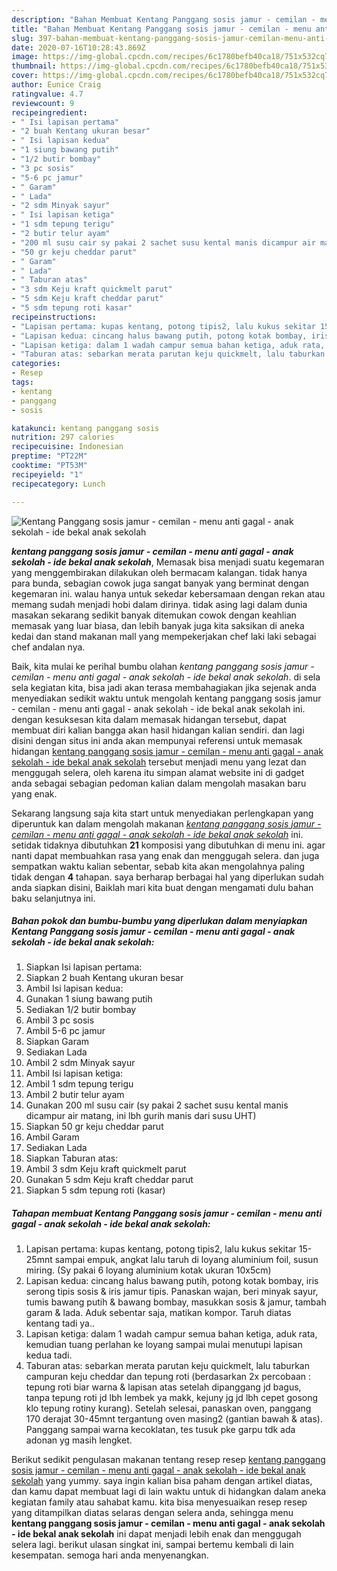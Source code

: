 ```yaml
---
description: "Bahan Membuat Kentang Panggang sosis jamur - cemilan - menu anti gagal - anak sekolah - ide bekal anak sekolah, Enak"
title: "Bahan Membuat Kentang Panggang sosis jamur - cemilan - menu anti gagal - anak sekolah - ide bekal anak sekolah, Enak"
slug: 397-bahan-membuat-kentang-panggang-sosis-jamur-cemilan-menu-anti-gagal-anak-sekolah-ide-bekal-anak-sekolah-enak
date: 2020-07-16T10:28:43.869Z
image: https://img-global.cpcdn.com/recipes/6c1780befb40ca18/751x532cq70/kentang-panggang-sosis-jamur-cemilan-menu-anti-gagal-anak-sekolah-ide-bekal-anak-sekolah-foto-resep-utama.jpg
thumbnail: https://img-global.cpcdn.com/recipes/6c1780befb40ca18/751x532cq70/kentang-panggang-sosis-jamur-cemilan-menu-anti-gagal-anak-sekolah-ide-bekal-anak-sekolah-foto-resep-utama.jpg
cover: https://img-global.cpcdn.com/recipes/6c1780befb40ca18/751x532cq70/kentang-panggang-sosis-jamur-cemilan-menu-anti-gagal-anak-sekolah-ide-bekal-anak-sekolah-foto-resep-utama.jpg
author: Eunice Craig
ratingvalue: 4.7
reviewcount: 9
recipeingredient:
- " Isi lapisan pertama"
- "2 buah Kentang ukuran besar"
- " Isi lapisan kedua"
- "1 siung bawang putih"
- "1/2 butir bombay"
- "3 pc sosis"
- "5-6 pc jamur"
- " Garam"
- " Lada"
- "2 sdm Minyak sayur"
- " Isi lapisan ketiga"
- "1 sdm tepung terigu"
- "2 butir telur ayam"
- "200 ml susu cair sy pakai 2 sachet susu kental manis dicampur air matang ini lbh gurih manis dari susu UHT"
- "50 gr keju cheddar parut"
- " Garam"
- " Lada"
- " Taburan atas"
- "3 sdm Keju kraft quickmelt parut"
- "5 sdm Keju kraft cheddar parut"
- "5 sdm tepung roti kasar"
recipeinstructions:
- "Lapisan pertama: kupas kentang, potong tipis2, lalu kukus sekitar 15-25mnt sampai empuk, angkat lalu taruh di loyang aluminium foil, susun miring. (Sy pakai 6 loyang aluminium kotak ukuran 10x5cm)"
- "Lapisan kedua: cincang halus bawang putih, potong kotak bombay, iris serong tipis sosis &amp; iris jamur tipis. Panaskan wajan, beri minyak sayur, tumis bawang putih &amp; bawang bombay, masukkan sosis &amp; jamur, tambah garam &amp; lada. Aduk sebentar saja, matikan kompor. Taruh diatas kentang tadi ya.."
- "Lapisan ketiga: dalam 1 wadah campur semua bahan ketiga, aduk rata, kemudian tuang perlahan ke loyang sampai mulai menutupi lapisan kedua tadi."
- "Taburan atas: sebarkan merata parutan keju quickmelt, lalu taburkan campuran keju cheddar dan tepung roti (berdasarkan 2x percobaan : tepung roti biar warna &amp; lapisan atas setelah dipanggang jd bagus, tanpa tepung roti jd lbh lembek ya makk, kejuny jg jd lbh cepet gosong klo tepung rotiny kurang). Setelah selesai, panaskan oven, panggang 170 derajat 30-45mnt tergantung oven masing2 (gantian bawah &amp; atas). Panggang sampai warna kecoklatan, tes tusuk pke garpu tdk ada adonan yg masih lengket."
categories:
- Resep
tags:
- kentang
- panggang
- sosis

katakunci: kentang panggang sosis 
nutrition: 297 calories
recipecuisine: Indonesian
preptime: "PT22M"
cooktime: "PT53M"
recipeyield: "1"
recipecategory: Lunch

---
```



![Kentang Panggang sosis jamur - cemilan - menu anti gagal - anak sekolah - ide bekal anak sekolah](https://img-global.cpcdn.com/recipes/6c1780befb40ca18/751x532cq70/kentang-panggang-sosis-jamur-cemilan-menu-anti-gagal-anak-sekolah-ide-bekal-anak-sekolah-foto-resep-utama.jpg)

<b><i>kentang panggang sosis jamur - cemilan - menu anti gagal - anak sekolah - ide bekal anak sekolah</i></b>, Memasak bisa menjadi suatu kegemaran yang menggembirakan dilakukan oleh bermacam kalangan. tidak hanya para bunda, sebagian cowok juga sangat banyak yang berminat dengan kegemaran ini. walau hanya untuk sekedar kebersamaan dengan rekan atau memang sudah menjadi hobi dalam dirinya. tidak asing lagi dalam dunia masakan sekarang sedikit banyak ditemukan cowok dengan keahlian memasak yang luar biasa, dan lebih banyak juga kita saksikan di aneka kedai dan stand makanan mall yang mempekerjakan chef laki laki sebagai chef andalan nya.

Baik, kita mulai ke perihal bumbu olahan <i>kentang panggang sosis jamur - cemilan - menu anti gagal - anak sekolah - ide bekal anak sekolah</i>. di sela sela kegiatan kita, bisa jadi akan terasa membahagiakan jika sejenak anda menyediakan sedikit waktu untuk mengolah kentang panggang sosis jamur - cemilan - menu anti gagal - anak sekolah - ide bekal anak sekolah ini. dengan kesuksesan kita dalam memasak hidangan tersebut, dapat membuat diri kalian bangga akan hasil hidangan kalian sendiri. dan lagi disini dengan situs ini anda akan mempunyai referensi untuk memasak hidangan <u>kentang panggang sosis jamur - cemilan - menu anti gagal - anak sekolah - ide bekal anak sekolah</u> tersebut menjadi menu yang lezat dan menggugah selera, oleh karena itu simpan alamat website ini di gadget anda sebagai sebagian pedoman kalian dalam mengolah masakan baru yang enak.




Sekarang langsung saja kita start untuk menyediakan perlengkapan yang diperuntuk kan dalam mengolah makanan <u><i>kentang panggang sosis jamur - cemilan - menu anti gagal - anak sekolah - ide bekal anak sekolah</i></u> ini. setidak tidaknya dibutuhkan <b>21</b> komposisi yang dibutuhkan di menu ini. agar nanti dapat membuahkan rasa yang enak dan menggugah selera. dan juga sempatkan waktu kalian sebentar, sebab kita akan mengolahnya paling tidak dengan <b>4</b> tahapan. saya berharap berbagai hal yang diperlukan sudah anda siapkan disini, Baiklah mari kita buat dengan mengamati dulu bahan baku selanjutnya ini.

<!--inarticleads1-->

##### Bahan pokok dan bumbu-bumbu yang diperlukan dalam menyiapkan Kentang Panggang sosis jamur - cemilan - menu anti gagal - anak sekolah - ide bekal anak sekolah:

1. Siapkan  Isi lapisan pertama:
1. Siapkan 2 buah Kentang ukuran besar
1. Ambil  Isi lapisan kedua:
1. Gunakan 1 siung bawang putih
1. Sediakan 1/2 butir bombay
1. Ambil 3 pc sosis
1. Ambil 5-6 pc jamur
1. Siapkan  Garam
1. Sediakan  Lada
1. Ambil 2 sdm Minyak sayur
1. Ambil  Isi lapisan ketiga:
1. Ambil 1 sdm tepung terigu
1. Ambil 2 butir telur ayam
1. Gunakan 200 ml susu cair (sy pakai 2 sachet susu kental manis dicampur air matang, ini lbh gurih manis dari susu UHT)
1. Siapkan 50 gr keju cheddar parut
1. Ambil  Garam
1. Sediakan  Lada
1. Siapkan  Taburan atas:
1. Ambil 3 sdm Keju kraft quickmelt parut
1. Gunakan 5 sdm Keju kraft cheddar parut
1. Siapkan 5 sdm tepung roti (kasar)




<!--inarticleads2-->

##### Tahapan membuat Kentang Panggang sosis jamur - cemilan - menu anti gagal - anak sekolah - ide bekal anak sekolah:

1. Lapisan pertama: kupas kentang, potong tipis2, lalu kukus sekitar 15-25mnt sampai empuk, angkat lalu taruh di loyang aluminium foil, susun miring. (Sy pakai 6 loyang aluminium kotak ukuran 10x5cm)
1. Lapisan kedua: cincang halus bawang putih, potong kotak bombay, iris serong tipis sosis &amp; iris jamur tipis. Panaskan wajan, beri minyak sayur, tumis bawang putih &amp; bawang bombay, masukkan sosis &amp; jamur, tambah garam &amp; lada. Aduk sebentar saja, matikan kompor. Taruh diatas kentang tadi ya..
1. Lapisan ketiga: dalam 1 wadah campur semua bahan ketiga, aduk rata, kemudian tuang perlahan ke loyang sampai mulai menutupi lapisan kedua tadi.
1. Taburan atas: sebarkan merata parutan keju quickmelt, lalu taburkan campuran keju cheddar dan tepung roti (berdasarkan 2x percobaan : tepung roti biar warna &amp; lapisan atas setelah dipanggang jd bagus, tanpa tepung roti jd lbh lembek ya makk, kejuny jg jd lbh cepet gosong klo tepung rotiny kurang). Setelah selesai, panaskan oven, panggang 170 derajat 30-45mnt tergantung oven masing2 (gantian bawah &amp; atas). Panggang sampai warna kecoklatan, tes tusuk pke garpu tdk ada adonan yg masih lengket.




Berikut sedikit pengulasan makanan tentang resep resep <u>kentang panggang sosis jamur - cemilan - menu anti gagal - anak sekolah - ide bekal anak sekolah</u> yang yummy. saya ingin kalian bisa paham dengan artikel diatas, dan kamu dapat membuat lagi di lain waktu untuk di hidangkan dalam aneka kegiatan family atau sahabat kamu. kita bisa menyesuaikan resep resep yang ditampilkan diatas selaras dengan selera anda, sehingga menu <b>kentang panggang sosis jamur - cemilan - menu anti gagal - anak sekolah - ide bekal anak sekolah</b> ini dapat menjadi lebih enak dan menggugah selera lagi. berikut ulasan singkat ini, sampai bertemu kembali di lain kesempatan. semoga hari anda menyenangkan.
